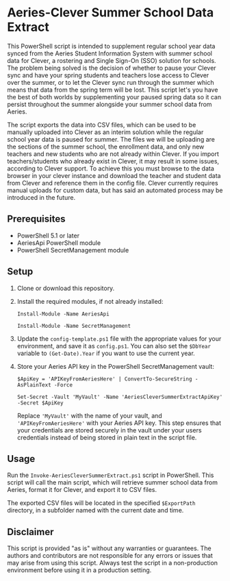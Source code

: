 # Aeries-Clever Summer School Data Extract

This PowerShell script is intended to supplement regular school year data synced from the Aeries Student Information System with summer school data for Clever, a rostering and Single Sign-On (SSO) solution for schools. The problem being solved is the decision of whether to pause your Clever sync and have your spring students and teachers lose access to Clever over the summer, or to let the Clever sync run through the summer which means that data from the spring term will be lost. This script let's you have the best of both worlds by supplementing your paused spring data so it can persist throughout the summer alongside your summer school data from Aeries.

The script exports the data into CSV files, which can be used to be manually uploaded into Clever as an interim solution while the regular school year data is paused for summer. The files we will be uploading are the sections of the summer school, the enrollment data, and only new teachers and new students who are not already within Clever. If you import teachers/students who already exist in Clever, it may result in some issues, according to Clever support. To achieve this you must browse to the data browser in your clever instance and download the teacher and student data from Clever and reference them in the config file. Clever currently requires manual uploads for custom data, but has said an automated process may be introduced in the future.

## Prerequisites

- PowerShell 5.1 or later
- AeriesApi PowerShell module
- PowerShell SecretManagement module

## Setup

1. Clone or download this repository.
2. Install the required modules, if not already installed:

   `Install-Module -Name AeriesApi`

   `Install-Module -Name SecretManagement`

3. Update the `config-template.ps1` file with the appropriate values for your environment, and save it as `config.ps1`. You can also set the `$DbYear` variable to `(Get-Date).Year` if you want to use the current year.
4. Store your Aeries API key in the PowerShell SecretManagement vault:

   `$ApiKey = 'APIKeyFromAeriesHere' | ConvertTo-SecureString -AsPlainText -Force`

   `Set-Secret -Vault 'MyVault' -Name 'AeriesCleverSummerExtractApiKey' -Secret $ApiKey`

   Replace `'MyVault'` with the name of your vault, and `'APIKeyFromAeriesHere'` with your Aeries API key.
   This step ensures that your credentials are stored securely in the vault under your users credentials instead of being stored in plain text in the script file.

## Usage

Run the `Invoke-AeriesCleverSummerExtract.ps1` script in PowerShell. This script will call the main script, which will retrieve summer school data from Aeries, format it for Clever, and export it to CSV files.

The exported CSV files will be located in the specified `$ExportPath` directory, in a subfolder named with the current date and time.

## Disclaimer

This script is provided "as is" without any warranties or guarantees. The authors and contributors are not responsible for any errors or issues that may arise from using this script. Always test the script in a non-production environment before using it in a production setting.
